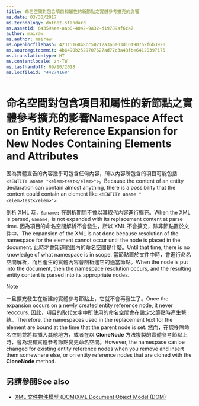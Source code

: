 ```yaml
---
title: 命名空間對包含項目和屬性的新節點之實體參考擴充的影響
ms.date: 03/30/2017
ms.technology: dotnet-standard
ms.assetid: 64359aee-aab0-4042-9a32-d19789af6ca7
author: mairaw
ms.author: mairaw
ms.openlocfilehash: 4231516848cc50212a3a6a03d101907b2f6b3920
ms.sourcegitcommit: 4b6490b2529707627ad77c3a43fbe64120397175
ms.translationtype: HT
ms.contentlocale: zh-TW
ms.lasthandoff: 09/10/2018
ms.locfileid: "44274160"
---
```

# <a name="namespace-affect-on-entity-reference-expansion-for-new-nodes-containing-elements-and-attributes"></a><span data-ttu-id="0d987-102">命名空間對包含項目和屬性的新節點之實體參考擴充的影響</span><span class="sxs-lookup"><span data-stu-id="0d987-102">Namespace Affect on Entity Reference Expansion for New Nodes Containing Elements and Attributes</span></span>
<span data-ttu-id="0d987-103">因為實體宣告的內容幾乎可包含任何內容，所以內容所包含的項目可能包括 `<!ENTITY aname "<elem>test</elem>">`。</span><span class="sxs-lookup"><span data-stu-id="0d987-103">Because the content of an entity declaration can contain almost anything, there is a possibility that the content could contain an element like `<!ENTITY aname "<elem>test</elem>">`.</span></span>  
  
 <span data-ttu-id="0d987-104">剖析 XML 時，`&aname;` 在剖析期間不會以其取代內容進行擴充。</span><span class="sxs-lookup"><span data-stu-id="0d987-104">When the XML is parsed, `&aname;` is not expanded with its replacement content at parse time.</span></span> <span data-ttu-id="0d987-105">因為項目的命名空間解析不會發生，所以 XML 不會擴充，除非節點置於文件中。</span><span class="sxs-lookup"><span data-stu-id="0d987-105">The expansion of the XML is not done because resolution of the namespace for the element cannot occur until the node is placed in the document.</span></span> <span data-ttu-id="0d987-106">此時才會知道範圍內的命名空間是什麼。</span><span class="sxs-lookup"><span data-stu-id="0d987-106">Until that time, there is no knowledge of what namespace is in scope.</span></span> <span data-ttu-id="0d987-107">當節點置於文件中時，會進行命名空間解析，而且產生的實體內容會剖析進它的適當節點。</span><span class="sxs-lookup"><span data-stu-id="0d987-107">When the node is put into the document, then the namespace resolution occurs, and the resulting entity content is parsed into its appropriate nodes.</span></span>  
  
> [!NOTE]
>  <span data-ttu-id="0d987-108">一旦擴充發生在新建的實體參考節點上，它就不會再發生了。</span><span class="sxs-lookup"><span data-stu-id="0d987-108">Once the expansion occurs on a newly created entity reference node, it never reoccurs.</span></span> <span data-ttu-id="0d987-109">因此，項目的取代文字中所使用的命名空間會在設定父節點時產生繫結。</span><span class="sxs-lookup"><span data-stu-id="0d987-109">Therefore, the namespaces used in the replacement text for the element are bound at the time that the parent node is set.</span></span> <span data-ttu-id="0d987-110">然而，在您移除命名空間並將其插入其他地方，或者在以 **CloneNode** 方法複製的實體參考節點上時，會為現有實體參考節點變更命名空間。</span><span class="sxs-lookup"><span data-stu-id="0d987-110">However, the namespace can be changed for existing entity reference nodes when you remove and insert them somewhere else, or on entity reference nodes that are cloned with the **CloneNode** method.</span></span>  
  
## <a name="see-also"></a><span data-ttu-id="0d987-111">另請參閱</span><span class="sxs-lookup"><span data-stu-id="0d987-111">See also</span></span>

- [<span data-ttu-id="0d987-112">XML 文件物件模型 (DOM)</span><span class="sxs-lookup"><span data-stu-id="0d987-112">XML Document Object Model (DOM)</span></span>](../../../../docs/standard/data/xml/xml-document-object-model-dom.md)
